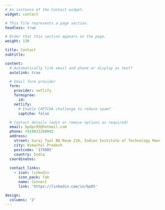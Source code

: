 ```yaml
---
# An instance of the Contact widget.
widget: contact

# This file represents a page section.
headless: true

# Order that this section appears on the page.
weight: 130

title: Contact
subtitle:

content:
  # Automatically link email and phone or display as text?
  autolink: true

  # Email form provider
  form:
    provider: netlify
    formspree:
      id:
    netlify:
      # Enable CAPTCHA challenge to reduce spam?
      captcha: false

  # Contact details (edit or remove options as required)
  email: bpdps95@hotmail.com
  phone: +919831268042
  address:
    street: Suraj Taal B8 Room 216, Indian Institute of Technology Mandi
    city: Himachal Pradesh
    postcode: '175005'
    country: India
  coordinates:
    
  contact_links:
    - icon: linkedin
      icon_pack: fab
      name: Connect
      link: 'https://linkedin.com/in/bp05'

design:
  columns: '2'
---
```

